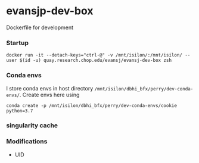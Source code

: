 # evansjp-dev-box
Dockerfile for development

### Startup
```
docker run -it --detach-keys="ctrl-@" -v /mnt/isilon/:/mnt/isilon/ --user $(id -u) quay.research.chop.edu/evansj/evansj-dev-box zsh
```

### Conda envs
I store conda envs in host directory `/mnt/isilon/dbhi_bfx/perry/dev-conda-envs/`. Create envs here using
```
conda create -p /mnt/isilon/dbhi_bfx/perry/dev-conda-envs/cookie python=3.7
```

### singularity cache

### Modifications
* UID
